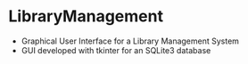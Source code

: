 # LibraryManagement
- Graphical User Interface for a Library Management System
- GUI developed with tkinter for an SQLite3 database
